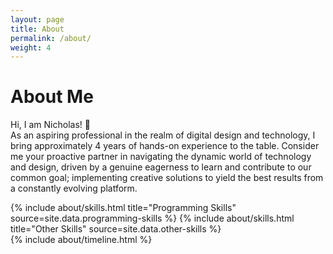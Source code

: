 ```yaml
---
layout: page
title: About
permalink: /about/
weight: 4
---
```


# **About Me**

<!-- Hi I am **{{ site.author.name }}** :wave:,<br> -->
Hi, I am Nicholas! :wave:<br>  As an aspiring professional in the realm of digital design and technology, I bring approximately 4 years of hands-on experience to the table. Consider me your proactive partner in navigating the dynamic world of technology and design, driven by a genuine eagerness to learn and contribute to our common goal; implementing creative solutions to yield the best results from a constantly evolving platform.

<!-- In my journey through the landscape of Digital Design and Technology, I've honed my skills as a problem solver, adept communicator, and a receptive team player. I specialize in seamlessly integrating tools such as Jira, Photoshop, Illustrator, Indesign, Manual Testing, and other tech tools into my workflow.

Having dedicated time to non-profit sectors, I've had the privilege of contributing my skills and expertise to meaningful causes. My ability to communicate effectively and resolve technical issues as the first responder has been instrumental in fostering collaboration and achieving positive outcomes in these endeavors.

Armed with a toolkit that spans both design and technology, I approach each task with a zest for learning. From achieving milestones in graphic design using Photoshop and Illustrator to contributing to effective project management through Jira, my goal is to make a meaningful impact.

Imagine a blend of efficient project management using Service Now for issue resolution, and you'll get a glimpse of my approach—curious, adaptable, and ready to tackle any puzzle that comes my way. While I'm in the early stages of my Digital Design and Technology journey, my ability to quickly learn and untangle challenges sets me apart.

Proficient in data manipulation techniques, I'm not just here to learn; I'm here to contribute and grow. If you're on the lookout for an aspiring teammate who's both quick on the uptake and adept at problem-solving, let's connect. Together, we'll transform every challenge into a stepping stone in my journey toward becoming your go-to Digital Design and Technology collaborator.-->

 <div class="row">
{% include about/skills.html title="Programming Skills" source=site.data.programming-skills %}
{% include about/skills.html title="Other Skills" source=site.data.other-skills %}
</div>

<div class="row">
{% include about/timeline.html %}
</div>
